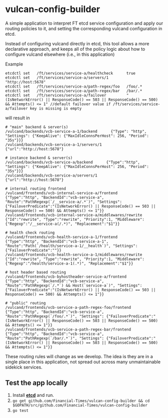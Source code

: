 # vulcan-config-builder

A simple application to interpret FT etcd service configuration and apply our routing policies to it, and setting the corresponding vulcand configuration in etcd.

Instead of configuring vulcand directly in etcd, this tool allows a more declarative approach, and keeps all of the policy logic about how to configure vulcand elsewhere (i.e., in this application)

Example
```
etcdctl set   /ft/services/service-a/healthcheck      true
etcdctl set   /ft/services/service-a/servers/1        "http://host:5678"
etcdctl set   /ft/services/service-a/path-regex/foo   /foo/.*
etcdctl set   /ft/services/service-a/path-regex/bar   /bar/.*
etcdctl set   /ft/services/service-a/failover         "(IsNetworkError() || ResponseCode() == 503 || ResponseCode() == 500) && Attempts() <= 1" //default failover value if /ft/services/service-a/failover key is missing is empty
```

will result in

```
# "main" backend & server(s)
/vulcand/backends/vcb-service-a-1/backend      {"Type": "http", "Settings": {"KeepAlive": {"MaxIdleConnsPerHost": 256, "Period": "35s"}}}
/vulcand/backends/vcb-service-a-1/servers/1    {"url":"http://host:5678"}

# instance backend & server(s)
/vulcand/backends/vcb-service-a/backend      {"Type":"http", "Settings": {"KeepAlive": {"MaxIdleConnsPerHost": 256, "Period": "35s"}}}
/vulcand/backends/vcb-service-a/servers/1    {"url":"http://host:5678"}

# internal routing frontend
/vulcand/frontends/vcb-internal-service-a/frontend            {"Type":"http", "BackendId":"vcb-service-a", "Route":"PathRegexp(`/__service-a/.*`)", "Settings": {"FailoverPredicate":"(IsNetworkError() || ResponseCode() == 503 || ResponseCode() == 500) && Attempts() <= 1"}}
/vulcand/frontends/vcb-internal-service-a/middlewares/rewrite {"Id":"rewrite", "Type":"rewrite", "Priority":1, "Middleware": {"Regexp":"/__service-a(/.*)", "Replacement":"$1"}}

# health check routing
/vulcand/frontends/vcb-health-service-a-1/frontend             {"Type":"http", "BackendId":"vcb-service-a-1", "Route":"Path(`/health/service-a-1/__health`)", "Settings": {"FailoverPredicate":""}}
/vulcand/frontends/vcb-health-service-a-1/middlewares/rewrite  {"Id":"rewrite", "Type":"rewrite", "Priority":1, "Middleware": {"Regexp":"/health/service-a-1(.*)", "Replacement":"$1"}}

# host header based routing
/vulcand/frontends/vcb-byhostheader-service-a/frontend         {"Type":"http", "BackendId":"vcb-service-a", "Route":"PathRegexp(`/.*`) && Host(`service-a`)", "Settings": {"FailoverPredicate":"(IsNetworkError() || ResponseCode() == 503 || ResponseCode() == 500) && Attempts() <= 1"}}

# "public" routing
/vulcand/frontends/vcb-service-a-path-regex-foo/frontend  {"Type":"http", "BackendId":"vcb-service-a", "Route":"PathRegexp(`/foo/.*`)", "Settings": {"FailoverPredicate":"(IsNetworkError() || ResponseCode() == 503 || ResponseCode() == 500) && Attempts() <= 1"}}
/vulcand/frontends/vcb-service-a-path-regex-bar/frontend  {"Type":"http", "BackendId":"vcb-service-a", "Route":"PathRegexp(`/bar/.*`)", "Settings": {"FailoverPredicate":"(IsNetworkError() || ResponseCode() == 503 || ResponseCode() == 500) && Attempts() <= 1"}}

```

These routing rules will change as we develop. The idea is they are in a single place in this application, not spread out across many unmaintainable sidekick services.

## Test the app locally

1. Install [__etcd__](https://github.com/coreos/etcd) and run.
2. `go get github.com/Financial-Times/vulcan-config-builder && cd $GOPATH/src/github.com/Financial-Times/vulcan-config-builder`
3. `go test`
